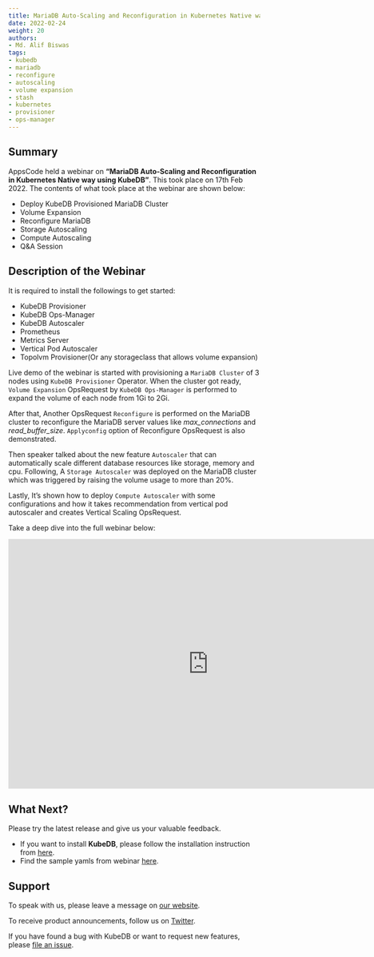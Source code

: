 ```yaml
---
title: MariaDB Auto-Scaling and Reconfiguration in Kubernetes Native way using KubeDB
date: 2022-02-24
weight: 20
authors:
- Md. Alif Biswas
tags:
- kubedb
- mariadb
- reconfigure
- autoscaling
- volume expansion
- stash
- kubernetes
- provisioner
- ops-manager
---
```


## Summary

AppsCode held a webinar on **“MariaDB Auto-Scaling and Reconfiguration in Kubernetes Native way using KubeDB”**. This took place on 17th Feb 2022. The contents of what took place at the webinar are shown below:
- Deploy KubeDB Provisioned MariaDB Cluster
- Volume Expansion
- Reconfigure MariaDB
- Storage Autoscaling
- Compute Autoscaling
- Q&A Session


## Description of the Webinar

It is required to install the followings to get started:
- KubeDB Provisioner 
- KubeDB Ops-Manager
- KubeDB Autoscaler
- Prometheus
- Metrics Server
- Vertical Pod Autoscaler
- Topolvm Provisioner(Or any storageclass that allows volume expansion)


Live demo of the webinar is started with provisioning a `MariaDB Cluster` of 3 nodes using `KubeDB Provisioner` Operator. When the cluster got ready, `Volume Expansion` OpsRequest by `KubeDB Ops-Manager`  is performed to expand the volume of each node from 1Gi to 2Gi. 

After that, Another OpsRequest `Reconfigure` is performed on the MariaDB cluster to reconfigure the MariaDB server values like _max_connections_ and _read_buffer_size_.  `Applyconfig` option of Reconfigure OpsRequest is also demonstrated.

Then speaker talked about the new feature `Autoscaler`  that can automatically scale different database resources like storage, memory and cpu. Following, A `Storage Autoscaler` was deployed on the MariaDB cluster which was triggered by raising the volume usage to more than 20%.

Lastly, It’s shown how to deploy `Compute Autoscaler` with some configurations and how it takes recommendation from vertical pod autoscaler and creates Vertical Scaling OpsRequest.

  Take a deep dive into the full webinar below:

<iframe style="height: 500px; width: 800px" src="https://youtube.com/embed/wg1kJGkFXdg" title="YouTube video player" frameborder="0" allow="accelerometer; autoplay; clipboard-write; encrypted-media; gyroscope; picture-in-picture" allowfullscreen></iframe>

## What Next?

Please try the latest release and give us your valuable feedback.

* If you want to install **KubeDB**, please follow the installation instruction from [here](https://kubedb.com/docs/v2022.02.22/setup/).
* Find the sample yamls from webinar [here](https://github.com/kubedb/project/tree/master/demo/mariadb/webinar-2022.02.17).


## Support

To speak with us, please leave a message on [our website](https://appscode.com/contact/).

To receive product announcements, follow us on [Twitter](https://twitter.com/KubeVault).

If you have found a bug with KubeDB or want to request new features, please [file an issue](https://github.com/kubedb/project/issues/new).
